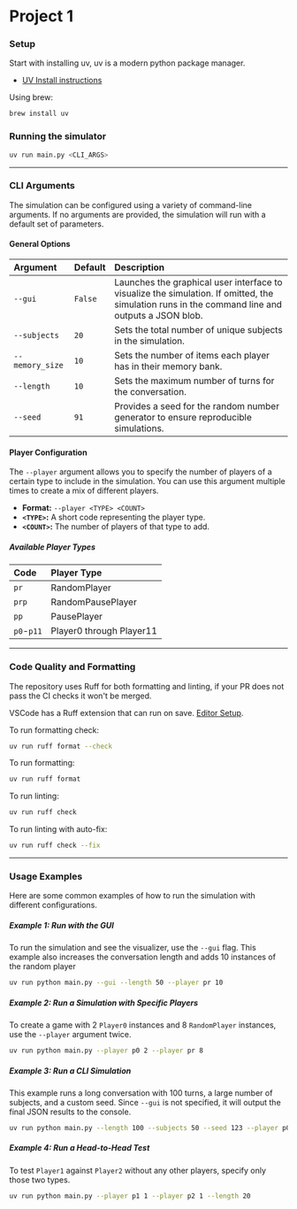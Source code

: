# Project 1

### Setup

Start with installing uv, uv is a modern python package manager.

- [UV Install instructions](https://docs.astral.sh/uv/getting-started/installation/#standalone-installer)

Using brew:
```bash
brew install uv
```

### Running the simulator

```bash
uv run main.py <CLI_ARGS>
```

---

### CLI Arguments

The simulation can be configured using a variety of command-line arguments. If no arguments are provided, the simulation will run with a default set of parameters.

#### General Options

| Argument | Default | Description |
| :--- | :--- | :--- |
| `--gui` | `False` | Launches the graphical user interface to visualize the simulation. If omitted, the simulation runs in the command line and outputs a JSON blob. |
| `--subjects` | `20` | Sets the total number of unique subjects in the simulation. |
| `--memory_size` | `10` | Sets the number of items each player has in their memory bank. |
| `--length` | `10` | Sets the maximum number of turns for the conversation. |
| `--seed` | `91` | Provides a seed for the random number generator to ensure reproducible simulations. |

#### Player Configuration

The `--player` argument allows you to specify the number of players of a certain type to include in the simulation. You can use this argument multiple times to create a mix of different players.

- **Format:** `--player <TYPE> <COUNT>`
- **`<TYPE>`:** A short code representing the player type.
- **`<COUNT>`:** The number of players of that type to add.

##### Available Player Types

| Code | Player Type |
| :--- | :--- |
| `pr` | RandomPlayer |
| `prp` | RandomPausePlayer |
| `pp` | PausePlayer |
| `p0`-`p11` | Player0 through Player11 |

---

### Code Quality and Formatting

The repository uses Ruff for both formatting and linting, if your PR does not pass the CI checks it won't be merged.

VSCode has a Ruff extension that can run on save. [Editor Setup](https://docs.astral.sh/ruff/editors/setup/).

To run formatting check:

```bash
uv run ruff format --check
```

To run formatting:

```bash
uv run ruff format
```

To run linting:

```bash
uv run ruff check
```

To run linting with auto-fix:

```bash
uv run ruff check --fix
```

---

### Usage Examples

Here are some common examples of how to run the simulation with different configurations.

##### Example 1: Run with the GUI

To run the simulation and see the visualizer, use the `--gui` flag. This example also increases the conversation length and adds 10 instances of the random player

```bash
uv run python main.py --gui --length 50 --player pr 10
```

##### Example 2: Run a Simulation with Specific Players

To create a game with 2 `Player0` instances and 8 `RandomPlayer` instances, use the `--player` argument twice.

```bash
uv run python main.py --player p0 2 --player pr 8
```

##### Example 3: Run a CLI Simulation

This example runs a long conversation with 100 turns, a large number of subjects, and a custom seed. Since `--gui` is not specified, it will output the final JSON results to the console.

```bash
uv run python main.py --length 100 --subjects 50 --seed 123 --player p0 10
```

##### Example 4: Run a Head-to-Head Test

To test `Player1` against `Player2` without any other players, specify only those two types.

```bash
uv run python main.py --player p1 1 --player p2 1 --length 20
```

